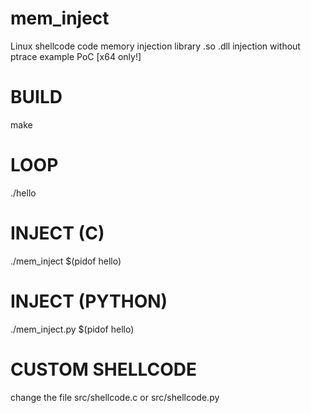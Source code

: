 # mem_inject
Linux shellcode code memory injection library .so .dll injection without ptrace example PoC [x64 only!]



# BUILD
make



# LOOP
./hello

# INJECT (C)
./mem_inject $(pidof hello)

# INJECT (PYTHON)
./mem_inject.py $(pidof hello)



# CUSTOM SHELLCODE
change the file src/shellcode.c or src/shellcode.py
